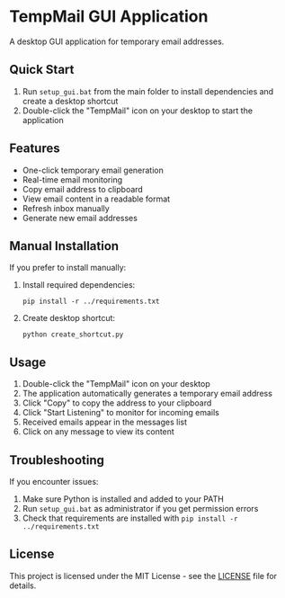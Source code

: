 # TempMail GUI Application

A desktop GUI application for temporary email addresses.

## Quick Start

1. Run `setup_gui.bat` from the main folder to install dependencies and create a desktop shortcut
2. Double-click the "TempMail" icon on your desktop to start the application

## Features

- One-click temporary email generation
- Real-time email monitoring
- Copy email address to clipboard
- View email content in a readable format
- Refresh inbox manually
- Generate new email addresses

## Manual Installation

If you prefer to install manually:

1. Install required dependencies:
   ```
   pip install -r ../requirements.txt
   ```

2. Create desktop shortcut:
   ```
   python create_shortcut.py
   ```

## Usage

1. Double-click the "TempMail" icon on your desktop
2. The application automatically generates a temporary email address
3. Click "Copy" to copy the address to your clipboard
4. Click "Start Listening" to monitor for incoming emails
5. Received emails appear in the messages list
6. Click on any message to view its content

## Troubleshooting

If you encounter issues:

1. Make sure Python is installed and added to your PATH
2. Run `setup_gui.bat` as administrator if you get permission errors
3. Check that requirements are installed with `pip install -r ../requirements.txt`

## License

This project is licensed under the MIT License - see the [LICENSE](../LICENSE) file for details.